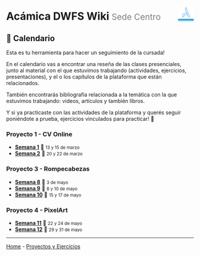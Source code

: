 <div style="float: right; padding-top: 1.85em;">
  <img style="width: 3em" src="/assets/acamica.jpg">
</div>

# Acámica DWFS Wiki <span style="font-weight: normal; font-size: 0.8em; color: grey;">Sede Centro</span>

## 📅 Calendario 

Esta es tu herramienta para hacer un seguimiento de la cursada!

En el calendario vas a encontrar una reseña de las clases presenciales, junto al material con el que estuvimos trabajando (actividades, ejercicios, presentaciones), y el o los capítulos de la plataforma que están relacionados.

También encontrarás bibliografía relacionada a la temática con la que estuvimos trabajando: videos, artículos y también libros.

Y si ya practicaste con las actividades de la plataforma y querés seguir poniéndote a prueba, ejercicios vinculados para practicar! 🚀

<!--
### Introducción

* [Semana 0 - Introducción a Internet](/semana-00.md)

### Trabajo Práctico 2 - HomeBanking -->

### Proyecto 1 - CV Online

* [**Semana 1**](semana-01.md) 📆 <small>13 y 15 de marzo</small>
* [**Semana 2**](semana-02.md) 📆 <small>20 y 22 de marzo</small>

### Proyecto 3 - Rompecabezas

* [**Semana 8**](semana-08.md) 📆 <small>3 de mayo</small>
* [**Semana 9**](semana-09.md) 📆 <small>8 y 10 de mayo</small>
* [**Semana 10**](semana-10.md) 📆 <small>15 y 17 de mayo</small>

### Proyecto 4 - PixelArt

* [**Semana 11**](semana-11.md) 📆 <small>22 y 24 de mayo</small>
* [**Semana 12**](semana-12.md) 📆 <small>29 y 31 de mayo</small>

----

[Home](/readme.md) - [Proyectos y Ejercicios](/proyectos-y-ejercicios.md)